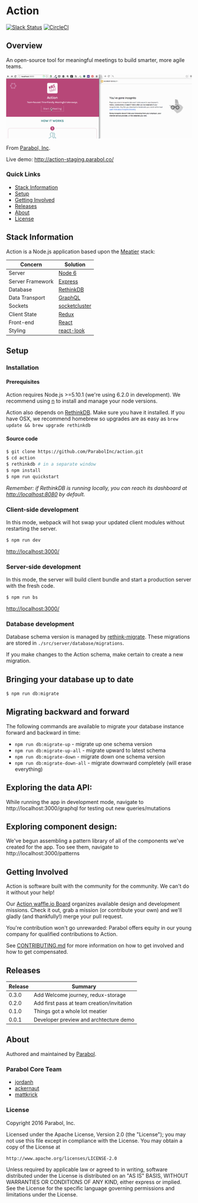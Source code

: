 # Action

[![Slack Status](http://slackin.parabol.co/badge.svg)](http://slackin.parabol.co/)
[![CircleCI](https://circleci.com/gh/ParabolInc/action.svg?style=svg)](https://circleci.com/gh/ParabolInc/action)

## Overview

An open-source tool for meaningful meetings to build smarter, more
agile teams.

![Action Screencap Image](./docs/images/20160207_Action_Snapshot.gif)

From [Parabol, Inc](http://parabol.co).

Live demo: http://action-staging.parabol.co/

### Quick Links

* [Stack Information](#stack-information)
* [Setup](#setup)
* [Getting Involved](#getting-involved)
* [Releases](#releases)
* [About](#about)
* [License](#license)

## Stack Information

Action is a Node.js application based upon the
[Meatier](https://github.com/mattkrick/meatier) stack:

| Concern            | Solution                                                  |
|--------------------|-----------------------------------------------------------|
| Server             | [Node 6](https://nodejs.org/)                             |
| Server Framework   | [Express](http://expressjs.com/)                          |
| Database           | [RethinkDB](https://www.rethinkdb.com/)                   |
| Data Transport     | [GraphQL](https://github.com/graphql/graphql-js)          |
| Sockets            | [socketcluster](http://socketcluster.io/)                 |
| Client State       | [Redux](http://redux.js.org/)                             |
| Front-end          | [React](https://facebook.github.io/react/)                |
| Styling            | [react-look](https://github.com/rofrischmann/react-look/) |

## Setup

### Installation

#### Prerequisites

Action requires Node.js >=5.10.1 (we're using 6.2.0 in development).
We recommend using [n](https://github.com/tj/n) to install and manage your
node versions.

Action also depends on [RethinkDB](https://rethinkdb.com/). Make sure
you have it installed. If you have OSX, we recommend homebrew so
upgrades are as easy as `brew update && brew upgrade rethinkdb`

#### Source code

```bash
$ git clone https://github.com/ParabolInc/action.git
$ cd action
$ rethinkdb # in a separate window
$ npm install
$ npm run quickstart
```
_Remember: if RethinkDB is running locally, you can reach its dashboard at
[http://localhost:8080](http://localhost:8080) by default._

### Client-side development

In this mode, webpack will hot swap your updated client modules without
restarting the server.
```bash
$ npm run dev
```
[http://localhost:3000/](http://localhost:3000/)

### Server-side development

In this mode, the server will build client bundle and start a production
server with the fresh code.
```bash
$ npm run bs
```
[http://localhost:3000/](http://localhost:3000/)

### Database development
Database schema version is managed by
[rethink-migrate](https://github.com/JohanObrink/rethink-migrate). These
migrations are stored in `./src/server/database/migrations`.

If you make changes to the Action schema, make certain to create a new
migration.

## Bringing your database up to date

```bash
$ npm run db:migrate
```

## Migrating backward and forward

The following commands are available to migrate your database instance
forward and backward in time:

   * `npm run db:migrate-up` - migrate up one schema version
   * `npm run db:migrate-up-all` - migrate upward to latest schema
   * `npm run db:migrate-down` - migrate down one schema version
   * `npm run db:migrate-down-all` - migrate downward completely (will erase everything)

## Exploring the data API:

While running the app in development mode, navigate to
http://localhost:3000/graphql for testing out new queries/mutations

## Exploring component design:

We've begun assembling a pattern library of all of the components we've created
for the app. Too see them, navigate to http://localhost:3000/patterns

## Getting Involved

Action is software built with the community for the community. We can't do
it without your help!

Our [Action waffle.io Board](https://waffle.io/ParabolInc/action) organizes
available design and development missions. Check it out, grab a mission
(or contribute your own) and we'll gladly (and thankfully!) merge your pull
request.

You're contribution won't go unrewarded: Parabol offers equity in our
young company for qualified contributions to Action.

See [CONTRIBUTING.md](./CONTRIBUTING.md) for more information on how to
get involved and how to get compensated.

## Releases

| Release | Summary                                    |
|---------|--------------------------------------------|
| 0.3.0   | Add Welcome journey, redux-storage         |
| 0.2.0   | Add first pass at team creation/invitation |
| 0.1.0   | Things got a whole lot meatier             |
| 0.0.1   | Developer preview and archtecture demo     |

## About

Authored and maintained by [Parabol](http://parabol.co).

### Parabol Core Team

* [jordanh](https://github.com/jordanh)
* [ackernaut](https://github.com/ackernaut)
* [mattkrick](https://github.com/mattkrick)

### License

Copyright 2016 Parabol, Inc.

Licensed under the Apache License, Version 2.0 (the "License");
you may not use this file except in compliance with the License.
You may obtain a copy of the License at

    http://www.apache.org/licenses/LICENSE-2.0

Unless required by applicable law or agreed to in writing, software
distributed under the License is distributed on an "AS IS" BASIS,
WITHOUT WARRANTIES OR CONDITIONS OF ANY KIND, either express or implied.
See the License for the specific language governing permissions and
limitations under the License.
